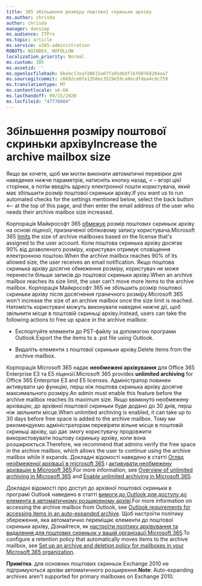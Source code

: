 ```yaml
---
title: 305 збільшення розміру поштової скриньки архіву
ms.author: chrisda
author: chrisda
manager: dansimp
ms.audience: ITPro
ms.topic: article
ms.service: o365-administration
ROBOTS: NOINDEX, NOFOLLOW
localization_priority: Normal
ms.custom: 305
ms.assetid: ''
ms.openlocfilehash: 6bebc17eafd8615a6ffa95dbdf16f60768204aa7
ms.sourcegitcommit: c6692ce0fa1358ec3529e59ca0ecdfdea4cdc759
ms.translationtype: MT
ms.contentlocale: uk-UA
ms.lasthandoff: 09/15/2020
ms.locfileid: "47778604"
---
```

# <a name="increase-the-archive-mailbox-size"></a><span data-ttu-id="52640-102">Збільшення розміру поштової скриньки архіву</span><span class="sxs-lookup"><span data-stu-id="52640-102">Increase the archive mailbox size</span></span>


<span data-ttu-id="52640-103">Якщо ви хочете, щоб ми могли виконати автоматичні перевірки для наведених нижче параметрів, натисніть кнопку назад, < – вгорі цієї сторінки, а потім введіть адресу електронної пошти користувача, який має збільшити розмір поштової скриньки архіву.</span><span class="sxs-lookup"><span data-stu-id="52640-103">If you want us to run automated checks for the settings mentioned below, select the back button <-- at the top of this page, and then enter the email address of the user who needs their archive mailbox size increased.</span></span>

<span data-ttu-id="52640-104">Корпорація Майкрософт 365 [обмежує](https://docs.microsoft.com/office365/servicedescriptions/exchange-online-service-description/exchange-online-limits#mailbox-storage-limits) розмір поштових скриньок архіву на основі ліцензії, призначеної обліковому запису користувача.</span><span class="sxs-lookup"><span data-stu-id="52640-104">Microsoft 365 [limits](https://docs.microsoft.com/office365/servicedescriptions/exchange-online-service-description/exchange-online-limits#mailbox-storage-limits) the size of archive mailboxes based on the license that's assigned to the user account.</span></span> <span data-ttu-id="52640-105">Коли поштова скринька архіву досягає 90% від дозволеного розміру, користувач отримує сповіщення електронною поштою.</span><span class="sxs-lookup"><span data-stu-id="52640-105">When the archive mailbox reaches 90% of its allowed size, the user receives an email notification.</span></span> <span data-ttu-id="52640-106">Якщо поштова скринька архіву досягне обмеження розміру, користувач не може перенести більше записів до поштової скриньки архіву.</span><span class="sxs-lookup"><span data-stu-id="52640-106">When an archive mailbox reaches its size limit, the user can't move more items to the archive mailbox.</span></span> <span data-ttu-id="52640-107">Корпорація Майкрософт 365 не збільшить розмір поштової скриньки архіву після досягнення граничного розміру.</span><span class="sxs-lookup"><span data-stu-id="52640-107">Microsoft 365 won't increase the size of an archive mailbox once the size limit is reached.</span></span> <span data-ttu-id="52640-108">Натомість користувачі можуть виконувати наведені нижче дії, щоб звільнити місце в поштовій скриньці архіву.</span><span class="sxs-lookup"><span data-stu-id="52640-108">Instead, users can take the following actions to free up space in the archive mailbox:</span></span>

- <span data-ttu-id="52640-109">Експортуйте елементи до PST-файлу за допомогою програми Outlook.</span><span class="sxs-lookup"><span data-stu-id="52640-109">Export the the items to a .pst file using Outlook.</span></span>

- <span data-ttu-id="52640-110">Видаліть елементи з поштової скриньки архіву.</span><span class="sxs-lookup"><span data-stu-id="52640-110">Delete items from the archive mailbox.</span></span>

<span data-ttu-id="52640-111">Корпорація Microsoft 365 надає **необмежені архівування** для Office 365 Enterprise E3 та E5 ліцензії.</span><span class="sxs-lookup"><span data-stu-id="52640-111">Microsoft 365 provides **unlimited archiving** for Office 365 Enterprise E3 and E5 licenses.</span></span> <span data-ttu-id="52640-112">Адміністратор повинен активувати цю функцію, перш ніж поштова скринька архіву досягне максимального розміру.</span><span class="sxs-lookup"><span data-stu-id="52640-112">An admin must enable this feature before the archive mailbox reaches its maximum size.</span></span> <span data-ttu-id="52640-113">Якщо ввімкнуто необмежену архівацію, до архівної поштової скриньки буде додано до 30 днів, перш ніж звільнити місце.</span><span class="sxs-lookup"><span data-stu-id="52640-113">When unlimited archiving is enabled, it can take up to 30 days before free space is added to the archive mailbox.</span></span> <span data-ttu-id="52640-114">Тому ми рекомендуємо адміністраторам перевіряти вільне місце в поштовій скриньці архіву, що дає змогу користувачу продовжити використовувати поштову скриньку архіву, коли вона розширюється.</span><span class="sxs-lookup"><span data-stu-id="52640-114">Therefore, we recommend that admins verify the free space in the archive mailbox, which allows the user to continue using the archive mailbox while it expands.</span></span> <span data-ttu-id="52640-115">Докладні відомості наведено в статті [Огляд необмеженої архівації в microsoft 365](https://docs.microsoft.com/microsoft-365/compliance/unlimited-archiving) і [активувати необмежену архівацію в Microsoft 365](https://docs.microsoft.com/microsoft-365/compliance/enable-unlimited-archiving).</span><span class="sxs-lookup"><span data-stu-id="52640-115">For more information, see [Overview of unlimited archiving in Microsoft 365](https://docs.microsoft.com/microsoft-365/compliance/unlimited-archiving) and [Enable unlimited archiving in Microsoft 365](https://docs.microsoft.com/microsoft-365/compliance/enable-unlimited-archiving).</span></span>

<span data-ttu-id="52640-116">Докладні відомості про доступ до архівної поштової скриньки в програмі Outlook наведено в статті [вимоги до Outlook для доступу до елемента в автоматичному розширеному архіві](https://docs.microsoft.com/microsoft-365/compliance/unlimited-archiving#outlook-requirements-for-accessing-items-in-an-auto-expanded-archive).</span><span class="sxs-lookup"><span data-stu-id="52640-116">For more information on accessing the archive mailbox from Outlook, see [Outlook requirements for accessing items in an auto-expanded archive](https://docs.microsoft.com/microsoft-365/compliance/unlimited-archiving#outlook-requirements-for-accessing-items-in-an-auto-expanded-archive).</span></span> <span data-ttu-id="52640-117">Щоб настроїти політику збереження, яка автоматично переміщає елементи до поштової скриньки архіву, Дізнайтеся, як [настроїти політику архівування та видалення для поштових скриньок у вашій організації Microsoft 365](https://docs.microsoft.com/microsoft-365/compliance/set-up-an-archive-and-deletion-policy-for-mailboxes).</span><span class="sxs-lookup"><span data-stu-id="52640-117">To configure a retention policy that automatically moves items to the archive mailbox, see [Set up an archive and deletion policy for mailboxes in your Microsoft 365 organization](https://docs.microsoft.com/microsoft-365/compliance/set-up-an-archive-and-deletion-policy-for-mailboxes).</span></span>

<span data-ttu-id="52640-118">**Примітка**. для основних поштових скриньок Exchange 2010 не підтримуються архіви автоматичного розширення.</span><span class="sxs-lookup"><span data-stu-id="52640-118">**Note**: Auto-expanding archives aren't supported for primary mailboxes on Exchange 2010.</span></span>

